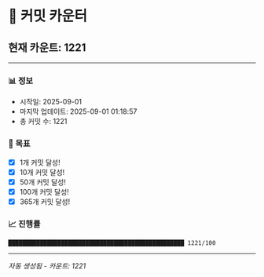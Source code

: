 # 🔢 커밋 카운터

## 현재 카운트: 1221

---

### 📊 정보
- 시작일: 2025-09-01
- 마지막 업데이트: 2025-09-01 01:18:57
- 총 커밋 수: 1221

### 🎯 목표
- [x] 1개 커밋 달성!
- [x] 10개 커밋 달성!
- [x] 50개 커밋 달성!
- [x] 100개 커밋 달성!
- [x] 365개 커밋 달성!

### 📈 진행률
```
██████████████████████████████████████████████████ 1221/100
```

---
*자동 생성됨 - 카운트: 1221*
